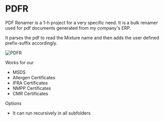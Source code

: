 # PDFR

PDF Renamer is a 1-h project for a very specific need. It is a bulk renamer used for pdf documents generated from my company's ERP. 
 
It parses the pdf to read the Mixture name and then adds the user defined prefix-suffix accordingly.

![PDFR](https://user-images.githubusercontent.com/3985557/110482617-86aeac00-80f1-11eb-8984-b1bcbeb1835d.jpg)


Works for our
- MSDS
- Allergen Certificates
- IFRA Certificates
- NMPP Certificates
- CMR Certificates

Options
 - It can run recursively in all subfolders
